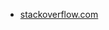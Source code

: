 * [stackoverflow.com](https://stackoverflow.com/questions/35970561/changing-iframe-font-style-size-color)
